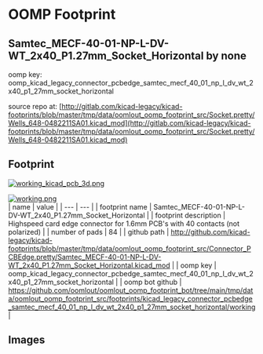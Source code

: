 # OOMP Footprint  
## Samtec_MECF-40-01-NP-L-DV-WT_2x40_P1.27mm_Socket_Horizontal  by none  
  
oomp key: oomp_kicad_legacy_connector_pcbedge_samtec_mecf_40_01_np_l_dv_wt_2x40_p1_27mm_socket_horizontal  
  
source repo at: [http://gitlab.com/kicad-legacy/kicad-footprints/blob/master/tmp/data/oomlout_oomp_footprint_src/Socket.pretty/Wells_648-0482211SA01.kicad_mod](http://gitlab.com/kicad-legacy/kicad-footprints/blob/master/tmp/data/oomlout_oomp_footprint_src/Socket.pretty/Wells_648-0482211SA01.kicad_mod)  
## Footprint  
  
[![working_kicad_pcb_3d.png](working_kicad_pcb_3d_600.png)](working_kicad_pcb_3d.png)  
  
[![working.png](working_600.png)](working.png)  
| name | value | 
| --- | --- | 
| footprint name | Samtec_MECF-40-01-NP-L-DV-WT_2x40_P1.27mm_Socket_Horizontal | 
| footprint description | Highspeed card edge connector for 1.6mm PCB's with 40 contacts (not polarized) | 
| number of pads | 84 | 
| github path | http://github.com/kicad-legacy/kicad-footprints/blob/master/tmp/data/oomlout_oomp_footprint_src/Connector_PCBEdge.pretty/Samtec_MECF-40-01-NP-L-DV-WT_2x40_P1.27mm_Socket_Horizontal.kicad_mod | 
| oomp key | oomp_kicad_legacy_connector_pcbedge_samtec_mecf_40_01_np_l_dv_wt_2x40_p1_27mm_socket_horizontal | 
| oomp bot github | https://github.com/oomlout/oomlout_oomp_footprint_bot/tree/main/tmp/data/oomlout_oomp_footprint_src/footprints/kicad_legacy_connector_pcbedge_samtec_mecf_40_01_np_l_dv_wt_2x40_p1_27mm_socket_horizontal/working | 
## Images  
